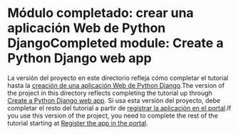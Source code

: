 # <a name="completed-module-create-a-python-django-web-app"></a><span data-ttu-id="69f45-101">Módulo completado: crear una aplicación Web de Python Django</span><span class="sxs-lookup"><span data-stu-id="69f45-101">Completed module: Create a Python Django web app</span></span>

<span data-ttu-id="69f45-102">La versión del proyecto en este directorio refleja cómo completar el tutorial hasta la [creación de una aplicación Web de Python Django](https://docs.microsoft.com/graph/training/python-tutorial?tutorial-step=1).</span><span class="sxs-lookup"><span data-stu-id="69f45-102">The version of the project in this directory reflects completing the tutorial up through [Create a Python Django web app](https://docs.microsoft.com/graph/training/python-tutorial?tutorial-step=1).</span></span> <span data-ttu-id="69f45-103">Si usa esta versión del proyecto, debe completar el resto del tutorial a partir de [registrar la aplicación en el portal](https://docs.microsoft.com/graph/training/python-tutorial?tutorial-step=2).</span><span class="sxs-lookup"><span data-stu-id="69f45-103">If you use this version of the project, you need to complete the rest of the tutorial starting at [Register the app in the portal](https://docs.microsoft.com/graph/training/python-tutorial?tutorial-step=2).</span></span>